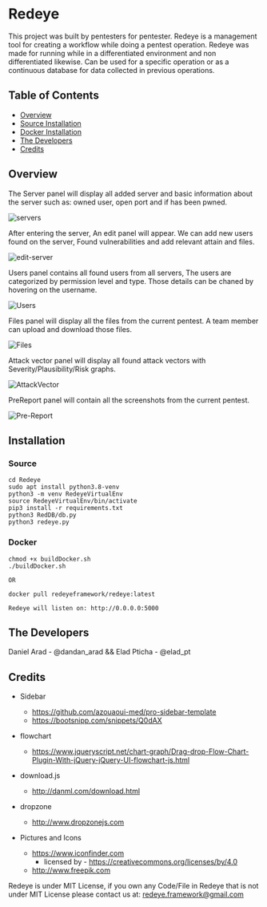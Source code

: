 # Redeye

This project was built by pentesters for pentester.
Redeye is a management tool for creating a workflow while doing a pentest operation. Redeye was made for running while in a differentiated environment and non differentiated likewise. Can be used for a specific operation or as a continuous database for data collected in previous operations.

## Table of Contents
- [Overview](#Overview)
- [Source Installation](#Source)
- [Docker Installation](#Docker)
- [The Developers](#The-Developers)
- [Credits](#Credits)


## Overview

The Server panel will display all added server and basic information about the server such as: owned user, open port and if has been pwned.

 ![servers](https://raw.githubusercontent.com/redeye-framework/Redeye/dev/Pics/Servers.png)

After entering the server, An edit panel will appear. We can add new users found on the server, Found vulnerabilities and add relevant attain and files.

 ![edit-server](https://raw.githubusercontent.com/redeye-framework/Redeye/dev/Pics/EditServer.png)


Users panel contains all found users from all servers, The users are categorized by permission level and type. Those details can be chaned by hovering on the username.

![Users](https://raw.githubusercontent.com/redeye-framework/Redeye/dev/Pics/Users.png)

Files panel will display all the files from the current pentest. A team member can upload and download those files.

![Files](https://raw.githubusercontent.com/redeye-framework/Redeye/dev/Pics/Files.png)

Attack vector panel will display all found attack vectors with Severity/Plausibility/Risk graphs.

![AttackVector](https://raw.githubusercontent.com/redeye-framework/Redeye/dev/Pics/AttackVector.png)

PreReport panel will contain all the screenshots from the current pentest.  

![Pre-Report](https://raw.githubusercontent.com/redeye-framework/Redeye/dev/Pics/PreReport.png)



## Installation

### Source
```
cd Redeye
sudo apt install python3.8-venv
python3 -m venv RedeyeVirtualEnv
source RedeyeVirtualEnv/bin/activate
pip3 install -r requirements.txt
python3 RedDB/db.py
python3 redeye.py
```

### Docker

```
chmod +x buildDocker.sh
./buildDocker.sh

OR

docker pull redeyeframework/redeye:latest
```



`Redeye will listen on: http://0.0.0.0:5000`

## The Developers
Daniel Arad - @dandan_arad && Elad Pticha - @elad_pt

## Credits
* Sidebar
    * https://github.com/azouaoui-med/pro-sidebar-template 
    * https://bootsnipp.com/snippets/Q0dAX

* flowchart
    * https://www.jqueryscript.net/chart-graph/Drag-drop-Flow-Chart-Plugin-With-jQuery-jQuery-UI-flowchart-js.html

* download.js
    * http://danml.com/download.html

* dropzone
    * http://www.dropzonejs.com

* Pictures and Icons
    * https://www.iconfinder.com
        * licensed by - https://creativecommons.org/licenses/by/4.0
    * http://www.freepik.com
    


Redeye is under MIT License, if you own any Code/File in Redeye that is not under MIT License please contact us at: redeye.framework@gmail.com
